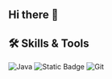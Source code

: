 ## Hi there 👋

<!--
**KompallyNikshitha/KompallyNikshitha** is a ✨ _special_ ✨ repository because its `README.md` (this file) appears on your GitHub profile.

Here are some ideas to get you started:

- 🔭 I’m currently working on AI based projects, web development projects
- 🌱 I’m currently learning React.js 
- 👯 I’m looking to collaborate on Open Source Web Development projects
- 🤔 I’m looking for help with optimizing backend APIs
- 💬 Ask me about Python, Data Structures, or Web Development
- 📫 How to reach me: nikshithakompally08@gmail.com | [LinkedIn](https://www.linkedin.com/in/nikshitha-kompally-37b523354/)
- 😄 Pronouns: She/Her
- ⚡ Fun fact: I can solve a Rubik’s cube in under 2 minutes!
-->
## 🛠 Skills & Tools
![Java](https://img.shields.io/badge/Java-ED8B00?style=for-the-badge&logo=java&logoColor=white)
![Static Badge](https://img.shields.io/badge/Label-R?style=flat&logo=slug&logoColor=blue&logoSize=auto&label=R&labelColor=black&color=green)
![Git](https://img.shields.io/badge/Git-F05032?style=for-the-badge&logo=git&logoColor=white)
